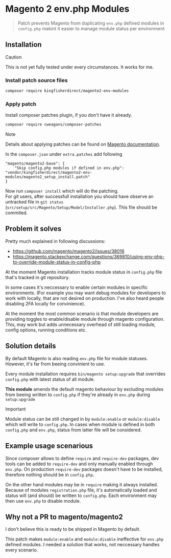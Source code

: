 # Magento 2 env.php Modules

> Patch prevents Magento from duplicating `env.php` defined modules in `config.php` makint it easier to manage module status per environment

## Installation

> [!CAUTION]
> This is not yet fully tested under every circumstances. It works for me.

### Install patch source files

```sh
composer require kingfisherdirect/magento2-env-modules
```

### Apply patch

Install composer patches plugin, if you don't have it already.

```sh
composer require cweagans/composer-patches
```

> [!NOTE]
> Details about applying patches can be found on [Magento documentation](https://experienceleague.adobe.com/en/docs/commerce-operations/upgrade-guide/patches/apply).

In the `composer.json` under `extra.patches` add following
```
"magento/magento2-base": {
    "Skip config.php modules if defined in env.php": "vendor/kingfisherdirect/magento2-env-modules/magento2_setup_install.patch"
}
```

Now run `composer install` which will do the patching.  
For git users, after successfull installation you should have observe an untracked file in `git status` (`src/setup/src/Magento/Setup/Model/Installer.php`). This file should be commited.

## Problem it solves

Pretty much explained in following discussions:

- https://github.com/magento/magento2/issues/38016
- https://magento.stackexchange.com/questions/369810/using-env-php-to-override-module-status-in-config-php

At the moment Magento installation tracks module status in `config.php` file that's tracked in git repository.

In some cases it's neccessary to enable certain modules in specific environments. (For example you may want debug modules for developers to work with locally, that are not desired on production. I've also heard people disabling 2FA locally for convinience).  

At the moment the most common scenario is that module developers are providing toggles to enable/disable module through magento configuration. This, may work but adds unnecessary overhead of still loading module, config options, running conditions etc.

## Solution details

By default Magento is also reading `env.php` file for module statuses. However, it's far from beeing convinient to use.  

Every module installation requires `bin/magento setup:upgrade` that overrides `config.php` with latest status of all module.

**This module** amends the default magento behaviour by excluding modules from beeing written to `config.php` if they're already in `env.php` during `setup:upgrade`

> [!IMPORTANT]
> Module status can be still changed in by `module:enable` or `module:disable` which will write to `config.php`.
> In cases when module is defined in both `config.php` and `env.php`, status from latter file will be considered.

## Example usage scenarious

Since composer allows to define `require` and `require-dev` packages, dev tools can be added to `require-dev` and only manually enabled through `env.php`. On production `require-dev` packages doesn't have to be installed, therefore nothing should be in `config.php`.

On the other hand modules may be in `require` making it always installed. Because of modules `registration.php` file, it's automatically loaded and status will (and should) be written to `config.php`. Each environment may then use `env.php` to disable module.

## Why not a PR to magento/magento2

I don't believe this is ready to be shipped in Magento by default.

This patch makes `module:enable` and `module:disable` ineffective for `env.php` defined modules. I needed a solution that works, not neccessary handles every scenario.
